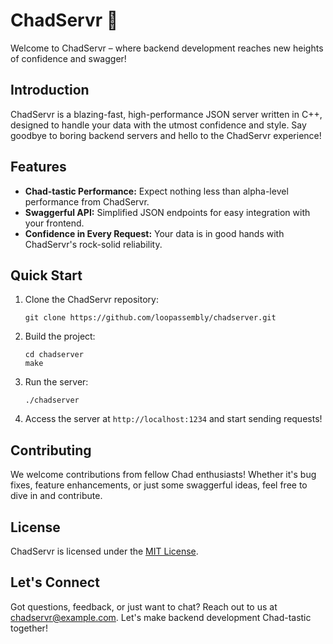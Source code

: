# ChadServr 🚀

Welcome to ChadServr – where backend development reaches new heights of confidence and swagger!

## Introduction

ChadServr is a blazing-fast, high-performance JSON server written in C++, designed to handle your data with the utmost confidence and style. Say goodbye to boring backend servers and hello to the ChadServr experience!

## Features

- **Chad-tastic Performance:** Expect nothing less than alpha-level performance from ChadServr.
- **Swaggerful API:** Simplified JSON endpoints for easy integration with your frontend.
- **Confidence in Every Request:** Your data is in good hands with ChadServr's rock-solid reliability.

## Quick Start

1. Clone the ChadServr repository:

    ```
    git clone https://github.com/loopassembly/chadserver.git
    ```

2. Build the project:

    ```
    cd chadserver
    make
    ```

3. Run the server:

    ```
    ./chadserver
    ```

4. Access the server at `http://localhost:1234` and start sending requests!

## Contributing

We welcome contributions from fellow Chad enthusiasts! Whether it's bug fixes, feature enhancements, or just some swaggerful ideas, feel free to dive in and contribute.



## License

ChadServr is licensed under the [MIT License](LICENSE).

## Let's Connect

Got questions, feedback, or just want to chat? Reach out to us at chadservr@example.com. Let's make backend development Chad-tastic together!
